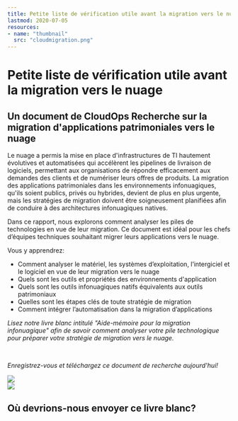 ```yaml
---
title: Petite liste de vérification utile avant la migration vers le nuage
lastmod: 2020-07-05
resources:
- name: "thumbnail"
  src: "cloudmigration.png"
---
```



<div class="landing-page">
    <!-- hero -->
    <div class="hero jumbotron reading-landing jumbotron-fluid">
        <div class="container-fluid">
            <div class="row">
                <div class="col-xl-6 offset-xl-2 col-lg-10 offset-lg-1 col-md-12">
                    <h1 class="display-4">Petite liste de vérification utile avant la migration vers le nuage</h1>
                </div>
            </div>
        </div>
    </div>
    <div class="main-content">
        <div class="row">
            <div class="col-xl-4 offset-xl-2 without-bottom-line">
                <div class="workshop-prerequisites">
                    <h2>Un document de CloudOps Recherche sur la migration d'applications patrimoniales vers le nuage</h2>                             
                    <p>Le nuage a permis la mise en place d'infrastructures de TI hautement évolutives et automatisées qui accélèrent les pipelines de livraison de logiciels, permettant aux organisations de répondre efficacement aux demandes des clients et de numériser leurs offres de produits. La migration des applications patrimoniales dans les environnements infonuagiques, qu'ils soient publics, privés ou hybrides, devient de plus en plus urgente, mais les stratégies de migration doivent être soigneusement planifiées afin de conduire à des architectures infonuagiques natives.</p>
                    <p>Dans ce rapport, nous explorons comment analyser les piles de technologies en vue de leur migration. Ce document est idéal pour les chefs d’équipes techniques souhaitant migrer leurs applications vers le nuage.</p>
                    <p>Vous y apprendrez:</p>
                    <ul class="dashes">
                    <li>Comment analyser le matériel, les systèmes d’exploitation, l’intergiciel et le logiciel en vue de leur migration vers le nuage</li>
                    <li>Quels sont les outils et propriétés des environnements d'application</li>
                    <li>Quels sont les outils infonuagiques natifs équivalents aux outils patrimoniaux</li>
                    <li>Quelles sont les étapes clés de toute stratégie de migration</li>
                    <li>Comment intégrer l’automatisation dans la migration d’applications</li>
                    </ul>
                    <p><i>Lisez notre livre blanc intitulé "Aide-mémoire pour la migration infonuagique" afin de savoir comment analyser votre pile technologique pour préparer votre stratégie de migration vers le nuage.</i></p><p>&nbsp;</p>
                    <p><i>Enregistrez-vous et téléchargez ce document de recherche aujourd'hui!</i></p>
                </div>
            </div>
                <div class="col-xl-4 offset-xl-0 white-paper-image">
                <img src="/images/white-papers/cloud-migration-strategy.png">
            </div>
        </div>
            </div>
        </div>
    </div>
    <!-- contact us -->
    <div class="contact-us-card">
        <div class="row">
            <div class="col-xl-8 offset-xl-2 col-lg-10 offset-lg-1 col-md-12 col-sm-12 col-xs-12">
                <img src="/images/single-line-arrows.png">
            </div>
            <div
                class="col-xl-3 offset-xl-3 col-lg-3 offset-lg-1 col-md-10 offset-md-1 col-sm-10 offset-sm-1 col-xs-12">
                <h2>Où devrions-nous envoyer ce livre blanc?</h2>
            </div>
            <div
                class="col-xl-5 offset-xl-0 col-lg-6 offset-lg-1 col-md-8 offset-md-2 col-sm-10 offset-sm-1 col-xs-12 general-contact-form">
                <!--[if lte IE 8]>
<script charset="utf-8" type="text/javascript" src="//js.hsforms.net/forms/v2-legacy.js"></script>
<![endif]-->
<script charset="utf-8" type="text/javascript" src="//js.hsforms.net/forms/v2.js"></script>
<script>
  hbspt.forms.create({
        portalId: "732832",
        formId: "f1d3edfa-a1ec-40c4-a415-1a063025c111"
});
</script>
            </div>
        </div>
    </div>
</div>